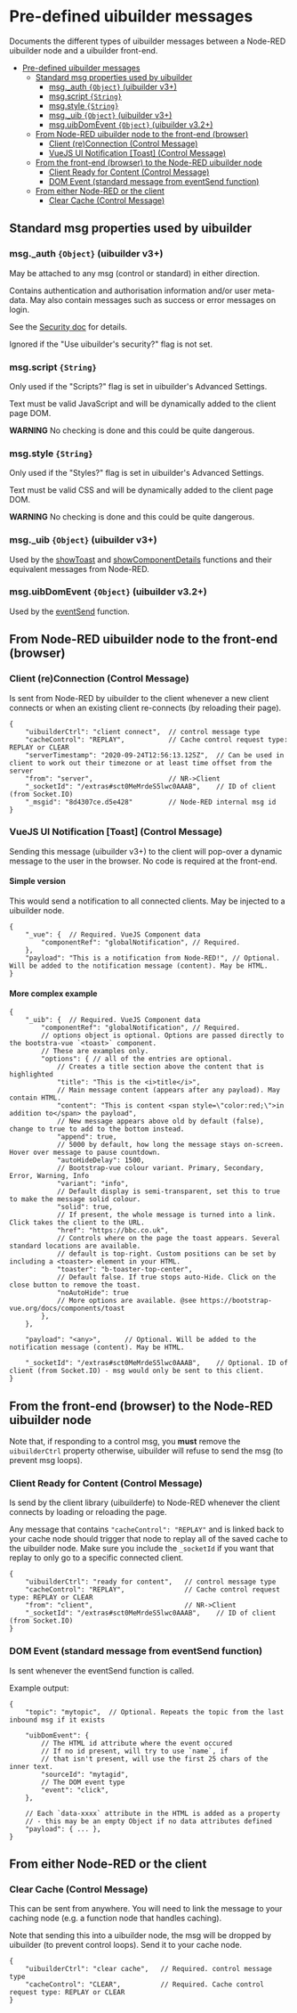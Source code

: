 # Pre-defined uibuilder messages

Documents the different types of uibuilder messages between a Node-RED uibuilder node and a uibuilder front-end.

* [Pre-defined uibuilder messages](#pre-defined-uibuilder-messages)
  * [Standard msg properties used by uibuilder](#standard-msg-properties-used-by-uibuilder)
    * [msg._auth `{Object}` (uibuilder v3+)](#msg_auth-object-uibuilder-v3)
    * [msg.script `{String}`](#msgscript-string)
    * [msg.style `{String}`](#msgstyle-string)
    * [msg._uib `{Object}` (uibuilder v3+)](#msg_uib-object-uibuilder-v3)
    * [msg.uibDomEvent `{Object}` (uibuilder v3.2+)](#msguibdomevent-object-uibuilder-v32)
  * [From Node-RED uibuilder node to the front-end (browser)](#from-node-red-uibuilder-node-to-the-front-end-browser)
    * [Client (re)Connection (Control Message)](#client-reconnection-control-message)
    * [VueJS UI Notification [Toast] (Control Message)](#vuejs-ui-notification-toast-control-message)
  * [From the front-end (browser) to the Node-RED uibuilder node](#from-the-front-end-browser-to-the-node-red-uibuilder-node)
    * [Client Ready for Content (Control Message)](#client-ready-for-content-control-message)
    * [DOM Event (standard message from eventSend function)](#dom-event-standard-message-from-eventsend-function)
  * [From either Node-RED or the client](#from-either-node-red-or-the-client)
    * [Clear Cache (Control Message)](#clear-cache-control-message)

## Standard msg properties used by uibuilder

### msg._auth `{Object}` (uibuilder v3+)

May be attached to any msg (control or standard) in either direction.

Contains authentication and authorisation information and/or user meta-data.
May also contain messages such as success or error messages on login.

See the [Security doc](./security.md) for details.

Ignored if the "Use uibuilder's security?" flag is not set.

### msg.script `{String}`

Only used if the "Scripts?" flag is set in uibuilder's Advanced Settings.

Text must be valid JavaScript and will be dynamically added to the client page DOM.

**WARNING** No checking is done and this could be quite dangerous.

### msg.style `{String}`

Only used if the "Styles?" flag is set in uibuilder's Advanced Settings.

Text must be valid CSS and will be dynamically added to the client page DOM.

**WARNING** No checking is done and this could be quite dangerous.

### msg._uib `{Object}` (uibuilder v3+)

Used by the [showToast](showtoast-vuejs-only-shows-a-popup-message-in-the-ui) and [showComponentDetails](showcomponentdetails-vuejs-only-return-a-control-msg-contining-details-of-a-vue-component) functions and their equivalent messages from Node-RED.

### msg.uibDomEvent `{Object}` (uibuilder v3.2+)

Used by the [eventSend](front-end-library?id=eventsend-helper-fn-to-send-event-data) function.

## From Node-RED uibuilder node to the front-end (browser)

### Client (re)Connection (Control Message)

Is sent from Node-RED by uibuilder to the client whenever a new client connects or
when an existing client re-connects (by reloading their page).

```jsonc
{
    "uibuilderCtrl": "client connect",  // control message type
    "cacheControl": "REPLAY",           // Cache control request type: REPLAY or CLEAR
    "serverTimestamp": "2020-09-24T12:56:13.125Z",  // Can be used in client to work out their timezone or at least time offset from the server
    "from": "server",                   // NR->Client
    "_socketId": "/extras#sct0MeMrdeS5lwc0AAAB",    // ID of client (from Socket.IO)
    "_msgid": "8d4307ce.d5e428"         // Node-RED internal msg id
}
```

### VueJS UI Notification [Toast] (Control Message)

Sending this message (uibuilder v3+) to the client will pop-over a dynamic
message to the user in the browser. No code is required at the front-end.

#### Simple version

This would send a notification to all connected clients. May be injected to a uibuilder node.

```jsonc
{
    "_vue": {  // Required. VueJS Component data
        "componentRef": "globalNotification", // Required.
    },
    "payload": "This is a notification from Node-RED!", // Optional. Will be added to the notification message (content). May be HTML.       
}
```

#### More complex example

```jsonc
{
    "_uib": {  // Required. VueJS Component data    
        "componentRef": "globalNotification", // Required.
        // options object is optional. Options are passed directly to the bootstra-vue `<toast>` component.
        // These are examples only.
        "options": { // all of the entries are optional.
            // Creates a title section above the content that is highlighted
            "title": "This is the <i>title</i>",
            // Main message content (appears after any payload). May contain HTML.
            "content": "This is content <span style=\"color:red;\">in addition to</span> the payload",
            // New message appears above old by default (false), change to true to add to the bottom instead.
            "append": true,
            // 5000 by default, how long the message stays on-screen. Hover over message to pause countdown.
            "autoHideDelay": 1500,
            // Bootstrap-vue colour variant. Primary, Secondary, Error, Warning, Info
            "variant": "info",
            // Default display is semi-transparent, set this to true to make the message solid colour.
            "solid": true,
            // If present, the whole message is turned into a link. Click takes the client to the URL.
            "href": "https://bbc.co.uk",
            // Controls where on the page the toast appears. Several standard locations are available.
            // default is top-right. Custom positions can be set by including a <toaster> element in your HTML.
            "toaster": "b-toaster-top-center",
            // Default false. If true stops auto-Hide. Click on the close button to remove the toast.
            "noAutoHide": true
            // More options are available. @see https://bootstrap-vue.org/docs/components/toast
        },
    },

    "payload": "<any>",      // Optional. Will be added to the notification message (content). May be HTML.       

    "_socketId": "/extras#sct0MeMrdeS5lwc0AAAB",    // Optional. ID of client (from Socket.IO) - msg would only be sent to this client.
}
```

## From the front-end (browser) to the Node-RED uibuilder node

Note that, if responding to a control msg, you **must** remove the `uibuilderCtrl` property otherwise, uibuilder will refuse to send the msg (to prevent msg loops).

### Client Ready for Content (Control Message)

Is send by the client library (uibuilderfe) to Node-RED whenever the client connects by loading or reloading the page.

Any message that contains `"cacheControl": "REPLAY"` and is linked back to your cache node should trigger that node to replay all of the saved cache
to the uibuilder node. Make sure you include the `_socketId` if you want that replay to only go to a specific connected client.

```jsonc
{
    "uibuilderCtrl": "ready for content",   // control message type
    "cacheControl": "REPLAY",               // Cache control request type: REPLAY or CLEAR
    "from": "client",                       // NR->Client
    "_socketId": "/extras#sct0MeMrdeS5lwc0AAAB",    // ID of client (from Socket.IO)
}
```

### DOM Event (standard message from eventSend function)

Is sent whenever the eventSend function is called.

Example output:

```jsonc
{
    "topic": "mytopic",  // Optional. Repeats the topic from the last inbound msg if it exists

    "uibDomEvent": {
        // The HTML id attribute where the event occured
        // If no id present, will try to use `name`, if
        // that isn't present, will use the first 25 chars of the inner text.
        "sourceId": "mytagid",
        // The DOM event type
        "event": "click",
    },

    // Each `data-xxxx` attribute in the HTML is added as a property
    // - this may be an empty Object if no data attributes defined
    "payload": { ... },
}
```

## From either Node-RED or the client

### Clear Cache (Control Message)

This can be sent from anywhere. You will need to link the message to your caching node (e.g. a function node that handles caching).

Note that sending this into a uibuilder node, the msg will be dropped by uibuilder (to prevent control loops). Send it to your cache node.

```jsonc
{
    "uibuilderCtrl": "clear cache",   // Required. control message type
    "cacheControl": "CLEAR",          // Required. Cache control request type: REPLAY or CLEAR
}
